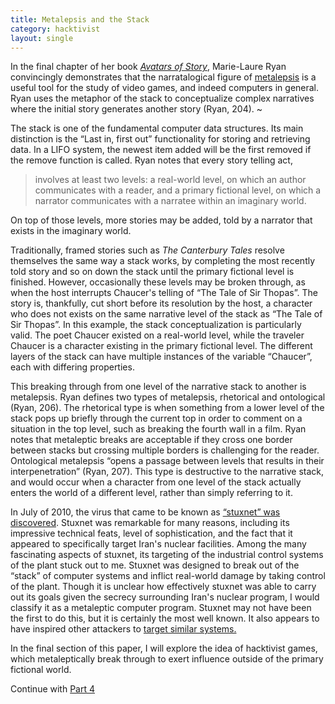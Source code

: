 ```yaml
--- 
title: Metalepsis and the Stack
category: hacktivist
layout: single
---
```


In the final chapter of her book [*Avatars of Story*](http://www.upress.umn.edu/book-division/books/avatars-of-story), Marie-Laure Ryan convincingly demonstrates that the narratalogical figure of [metalepsis](http://en.wikipedia.org/wiki/Metalepsis#Narratology) is a useful tool for the study of video games, and indeed computers in general.
Ryan uses the metaphor of the stack to conceptualize complex narratives where the initial story generates another story (Ryan, 204).
~

The stack is one of the fundamental computer data structures. 
Its main distinction is the “Last in, first out” functionality for storing and retrieving data. 
In a LIFO system, the newest item added will be the first removed if the remove function is called. 
Ryan notes that every story telling act, 
>involves at least two levels: a real-world level, on which an author communicates with a reader, and a primary fictional level, on which a narrator communicates with a narratee within an imaginary world.

On top of those levels, more stories may be added, told by a narrator that exists in the imaginary world.

Traditionally, framed stories such as *The Canterbury Tales* resolve themselves the same way a stack works, by completing the most recently told story and so on down the stack until the primary fictional level is finished. 
However, occasionally these levels may be broken through, as when the host interrupts Chaucer's telling of “The Tale of Sir Thopas”. 
The story is, thankfully, cut short before its resolution by the host, a character who does not exists on the same narrative level of the stack as “The Tale of Sir Thopas”. 
In this example, the stack conceptualization is particularly valid. 
The poet Chaucer existed on a real-world level, while the traveler Chaucer is a character existing in the primary fictional level. 
The different layers of the stack can have multiple instances of the variable “Chaucer”, each with differing properties.

This breaking through from one level of the narrative stack to another is metalepsis. 
Ryan defines two types of metalepsis, rhetorical and ontological (Ryan, 206). 
The rhetorical type is when something from a lower level of the stack pops up briefly through the current top in order to comment on a situation in the top level, such as breaking the fourth wall in a film.
Ryan notes that metaleptic breaks are acceptable if they cross one border between stacks but crossing multiple borders is challenging for the reader.
Ontological metalepsis “opens a passage between levels that results in their interpenetration” (Ryan, 207). 
This type is destructive to the narrative stack, and would occur when a character from one level of the stack actually enters the world of a different level, rather than simply referring to it.

In July of 2010, the virus that came to be known as <a href="http://www.symantec.com/security_response/writeup.jsp?docid=2010-071400-3123-99 ">“stuxnet” was discovered</a>.
Stuxnet was remarkable for many reasons, including its impressive technical feats, level of sophistication, and the fact that it appeared to specifically target Iran's nuclear facilities. 
Among the many fascinating aspects of stuxnet, its targeting of the industrial control systems of the plant stuck out to me.
Stuxnet was designed to break out of the “stack” of computer systems and inflict real-world damage by taking control of the plant. 
Though it is unclear how effectively stuxnet was able to carry out its goals given the secrecy surrounding Iran's nuclear program, I would classify it as a metaleptic computer program.
Stuxnet may not have been the first to do this, but it is certainly the most well known. 
It also appears to have inspired other attackers to <a href="http://www.v3.co.uk/v3-uk/news/2045556/stuxnet-attacks-beckon-scada-threats-discovered">target similar systems.</a>

In the final section of this paper, I will explore the idea of hacktivist games, which metaleptically break through to exert influence outside of the primary fictional world.

Continue with [Part 4](/blog/2012/01/05/hacktivist-games/)
